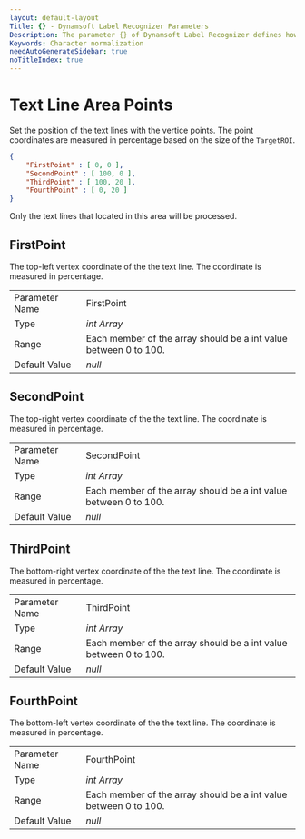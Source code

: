 ```yaml
---
layout: default-layout
Title: {} - Dynamsoft Label Recognizer Parameters
Description: The parameter {} of Dynamsoft Label Recognizer defines how to normalize the characters.
Keywords: Character normalization
needAutoGenerateSidebar: true
noTitleIndex: true
---
```


# Text Line Area Points

Set the position of the text lines with the vertice points. The point coordinates are measured in percentage based on the size of the `TargetROI`.

```json
{
    "FirstPoint" : [ 0, 0 ],
    "SecondPoint" : [ 100, 0 ],
    "ThirdPoint" : [ 100, 20 ],
    "FourthPoint" : [ 0, 20 ]
}
```

Only the text lines that located in this area will be processed.

## FirstPoint

The top-left vertex coordinate of the the text line. The coordinate is measured in percentage.

|  |  |
| :------------------- | :------------------------ |
| Parameter Name | FirstPoint |
| Type | *int Array* |
| Range | Each member of the array should be a int value between 0 to 100. |
| Default Value | *null* |

## SecondPoint

The top-right vertex coordinate of the the text line. The coordinate is measured in percentage.

|  |  |
| :------------------- | :------------------------ |
| Parameter Name | SecondPoint |
| Type | *int Array* |
| Range | Each member of the array should be a int value between 0 to 100. |
| Default Value | *null* |

## ThirdPoint

The bottom-right vertex coordinate of the the text line. The coordinate is measured in percentage.

|  |  |
| :------------------- | :------------------------ |
| Parameter Name | ThirdPoint |
| Type | *int Array* |
| Range | Each member of the array should be a int value between 0 to 100. |
| Default Value | *null* |

## FourthPoint

The bottom-left vertex coordinate of the the text line. The coordinate is measured in percentage.

|  |  |
| :------------------- | :------------------------ |
| Parameter Name | FourthPoint |
| Type | *int Array* |
| Range | Each member of the array should be a int value between 0 to 100. |
| Default Value | *null* |
